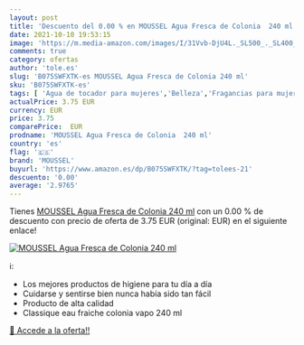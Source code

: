 ```yaml
---
layout: post
title: 'Descuento del 0.00 % en MOUSSEL Agua Fresca de Colonia  240 ml'
date: 2021-10-10 19:53:15
image: 'https://m.media-amazon.com/images/I/31Vvb-DjU4L._SL500_._SL400_.jpg'
comments: true
category: ofertas
author: 'tole.es'
slug: 'B075SWFXTK-es MOUSSEL Agua Fresca de Colonia 240 ml'
sku: 'B075SWFXTK-es'
tags: [ 'Agua de tocador para mujeres','Belleza','Fragancias para mujeres','Perfumes y fragancias','moussel', ]
actualPrice: 3.75 EUR
currency: EUR
price: 3.75
comparePrice:  EUR
prodname: 'MOUSSEL Agua Fresca de Colonia  240 ml'
country: 'es'
flag: '🇪🇸'
brand: 'MOUSSEL'
buyurl: 'https://www.amazon.es/dp/B075SWFXTK/?tag=tolees-21'
descuento: '0.00'
average: '2.9765'
---
```


Tienes [MOUSSEL Agua Fresca de Colonia  240 ml](https://www.amazon.es/dp/B075SWFXTK/?tag=tolees-21) con un 0.00 % de descuento con precio de oferta de 3.75 EUR (original:  EUR) en el siguiente enlace!

[![MOUSSEL Agua Fresca de Colonia  240 ml](https://m.media-amazon.com/images/I/31Vvb-DjU4L._SL500_._SL400_.jpg)](https://www.amazon.es/dp/B075SWFXTK/?tag=tolees-21)

ℹ️:

- Los mejores productos de higiene para tu día a día
- Cuidarse y sentirse bien nunca había sido tan fácil
- Producto de alta calidad
- Classique eau fraiche colonia vapo 240 ml

[🛒 Accede a la oferta!!](https://www.amazon.es/dp/B075SWFXTK/?tag=tolees-21)
